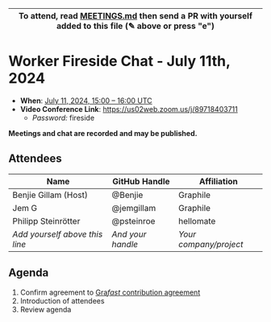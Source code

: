 | To attend, read [MEETINGS.md][] then send a PR with yourself added to this file (✎ above or press "e") |
| ------------------------------------------------------------------------------------------------------ |

# Worker Fireside Chat - July 11th, 2024

- **When**: [July 11, 2024, 15:00 – 16:00 UTC](https://www.timeanddate.com/worldclock/converter.html?iso=20240711T150000&p1=224&p2=179&p3=136&p4=268&p5=367&p6=438&p7=248&p8=240)
- **Video Conference Link**: https://us02web.zoom.us/j/89718403711
  - _Password:_ fireside

**Meetings and chat are recorded and may be published.**

## Attendees

<!-- prettier-ignore -->
| Name                           | GitHub Handle     | Affiliation            |
| ------------------------------ | ----------------- | ---------------------- |
| Benjie Gillam (Host)           | @Benjie           | Graphile               |
| Jem G                          | @jemgillam        | Graphile               |
| Philipp Steinrötter            | @psteinroe        | hellomate              |
| *Add yourself above this line* | *And your handle* | *Your company/project* |

## Agenda

1. Confirm agreement to [Gra*fast* contribution agreement][AGREEMENT.md]
1. Introduction of attendees
1. Review agenda


[MEETINGS.md]: ../../MEETINGS.md
[AGREEMENT.md]: ../../AGREEMENT.md
